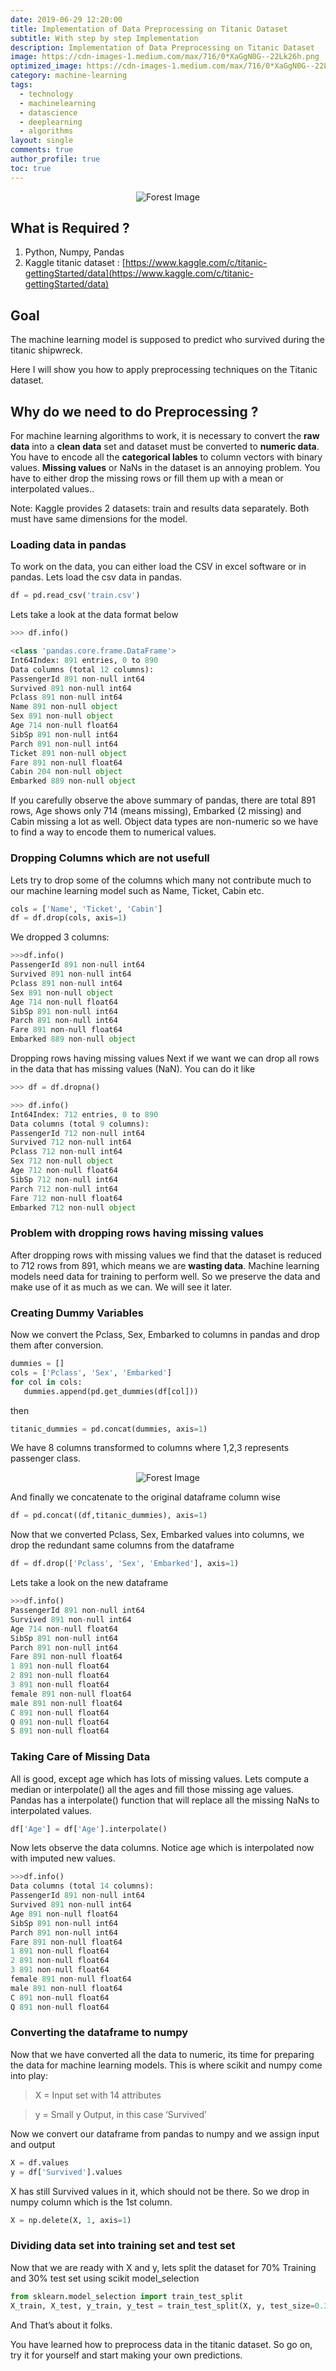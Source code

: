 ```yaml
---
date: 2019-06-29 12:20:00
title: Implementation of Data Preprocessing on Titanic Dataset
subtitle: With step by step Implementation
description: Implementation of Data Preprocessing on Titanic Dataset
image: https://cdn-images-1.medium.com/max/716/0*XaGgN0G--22Lk26h.png
optimized_image: https://cdn-images-1.medium.com/max/716/0*XaGgN0G--22Lk26h.png
category: machine-learning
tags:
  - technology
  - machinelearning
  - datascience 
  - deeplearning 
  - algorithms
layout: single
comments: true
author_profile: true
toc: true
---
```


<figure>
<center><img src="https://miro.medium.com/max/1200/0*CBDzZWhzCjBY2LhS.jpeg" alt = "Forest Image">
</center>
</figure>

## What is Required ?
1. Python, Numpy, Pandas
2. Kaggle titanic dataset : [https://www.kaggle.com/c/titanic-gettingStarted/data](https://www.kaggle.com/c/titanic-gettingStarted/data)

## Goal
The machine learning model is supposed to predict who survived during the titanic shipwreck.

Here I will show you how to apply preprocessing techniques on the Titanic dataset.

## Why do we need to do Preprocessing ?
For machine learning algorithms to work, it is necessary to convert the **raw data** into a **clean data** set and dataset must be converted to **numeric data**. You have to encode all the **categorical lables** to column vectors with binary values. **Missing values** or NaNs in the dataset is an annoying problem. You have to either drop the missing rows or fill them up with a mean or interpolated values..

Note: Kaggle provides 2 datasets: train and results data separately. Both must have same dimensions for the model.

### Loading data in pandas
To work on the data, you can either load the CSV in excel software or in pandas. Lets load the csv data in pandas.

```python
df = pd.read_csv('train.csv')
```

Lets take a look at the data format below

```python
>>> df.info()

<class 'pandas.core.frame.DataFrame'>
Int64Index: 891 entries, 0 to 890
Data columns (total 12 columns):
PassengerId 891 non-null int64
Survived 891 non-null int64
Pclass 891 non-null int64
Name 891 non-null object
Sex 891 non-null object
Age 714 non-null float64
SibSp 891 non-null int64
Parch 891 non-null int64
Ticket 891 non-null object
Fare 891 non-null float64
Cabin 204 non-null object
Embarked 889 non-null object
```

If you carefully observe the above summary of pandas, there are total 891 rows, Age shows only 714 (means missing), Embarked (2 missing) and Cabin missing a lot as well. Object data types are non-numeric so we have to find a way to encode them to numerical values.

### Dropping Columns which are not usefull
Lets try to drop some of the columns which many not contribute much to our machine learning model such as Name, Ticket, Cabin etc.
```python
cols = ['Name', 'Ticket', 'Cabin']
df = df.drop(cols, axis=1)
```
We dropped 3 columns:
```python
>>>df.info()
PassengerId 891 non-null int64
Survived 891 non-null int64
Pclass 891 non-null int64
Sex 891 non-null object
Age 714 non-null float64
SibSp 891 non-null int64
Parch 891 non-null int64
Fare 891 non-null float64
Embarked 889 non-null object
```

Dropping rows having missing values
Next if we want we can drop all rows in the data that has missing values (NaN). You can do it like

```python
>>> df = df.dropna()

>>> df.info()
Int64Index: 712 entries, 0 to 890
Data columns (total 9 columns):
PassengerId 712 non-null int64
Survived 712 non-null int64
Pclass 712 non-null int64
Sex 712 non-null object
Age 712 non-null float64
SibSp 712 non-null int64
Parch 712 non-null int64
Fare 712 non-null float64
Embarked 712 non-null object
```

### Problem with dropping rows having missing values
After dropping rows with missing values we find that the dataset is reduced to 712 rows from 891, which means we are **wasting data**. Machine learning models need data for training to perform well. So we preserve the data and make use of it as much as we can. We will see it later.

### Creating Dummy Variables
Now we convert the Pclass, Sex, Embarked to columns in pandas and drop them after conversion.

```python
dummies = []
cols = ['Pclass', 'Sex', 'Embarked']
for col in cols:
   dummies.append(pd.get_dummies(df[col]))
```

then
```python
titanic_dummies = pd.concat(dummies, axis=1)
```

We have 8 columns transformed to columns where 1,2,3 represents passenger class.

<figure>
<center><img src="https://miro.medium.com/max/674/1*bUyJCKY4RwL3jT8eAUHIxA.png" alt = "Forest Image">
</center>
</figure>

And finally we concatenate to the original dataframe column wise
```python
df = pd.concat((df,titanic_dummies), axis=1)
```
Now that we converted Pclass, Sex, Embarked values into columns, we drop the redundant same columns from the dataframe
```python 
df = df.drop(['Pclass', 'Sex', 'Embarked'], axis=1)
```

Lets take a look on the new dataframe
```python 
>>>df.info()
PassengerId 891 non-null int64
Survived 891 non-null int64
Age 714 non-null float64
SibSp 891 non-null int64
Parch 891 non-null int64
Fare 891 non-null float64
1 891 non-null float64
2 891 non-null float64
3 891 non-null float64
female 891 non-null float64
male 891 non-null float64
C 891 non-null float64
Q 891 non-null float64
S 891 non-null float64
```

### Taking Care of Missing Data
All is good, except age which has lots of missing values. Lets compute a median or interpolate() all the ages and fill those missing age values. Pandas has a interpolate() function that will replace all the missing NaNs to interpolated values.

```python 
df['Age'] = df['Age'].interpolate()
```

Now lets observe the data columns. Notice age which is interpolated now with imputed new values.

```python 
>>>df.info()
Data columns (total 14 columns):
PassengerId 891 non-null int64
Survived 891 non-null int64
Age 891 non-null float64
SibSp 891 non-null int64
Parch 891 non-null int64
Fare 891 non-null float64
1 891 non-null float64
2 891 non-null float64
3 891 non-null float64
female 891 non-null float64
male 891 non-null float64
C 891 non-null float64
Q 891 non-null float64
```

### Converting the dataframe to numpy
Now that we have converted all the data to numeric, its time for preparing the data for machine learning models. This is where scikit and numpy come into play:


>X = Input set with 14 attributes 

>y = Small y Output, in this case ‘Survived’

Now we convert our dataframe from pandas to numpy and we assign input and output

```python 
X = df.values
y = df['Survived'].values
```

X has still Survived values in it, which should not be there. So we drop in numpy column which is the 1st column.

```python 
X = np.delete(X, 1, axis=1)
```

### Dividing data set into training set and test set
Now that we are ready with X and y, lets split the dataset for 70% Training and 30% test set using scikit model_selection
```python 
from sklearn.model_selection import train_test_split
X_train, X_test, y_train, y_test = train_test_split(X, y, test_size=0.3, random_state=0)
```

And That’s about it folks.

You have learned how to preprocess data in the titanic dataset. So go on, try it for yourself and start making your own predictions.

